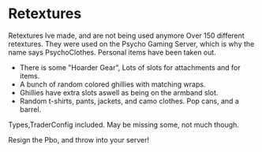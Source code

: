 # Retextures
 Retextures Ive made, and are not being used anymore
 Over 150 different retextures. They were used on the Psycho Gaming Server, which is why the name says PsychoClothes. Personal items have been taken out.
 
* There is some "Hoarder Gear", Lots of slots for attachments and for items. 
* A bunch of random colored ghillies with matching wraps. 
* Ghillies have extra slots aswell as being on the armband slot. 
* Random t-shirts, pants, jackets, and camo clothes. Pop cans, and a barrel.
 
 Types,TraderConfig included. May be missing some, not much though.
 
 Resign the Pbo, and throw into your server!
 
